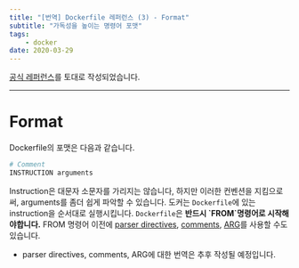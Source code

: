 ```yaml
---
title: "[번역] Dockerfile 레퍼런스 (3) - Format"
subtitle: "가독성을 높이는 명령어 포맷"
tags:
    - docker
date: 2020-03-29
---
```


[공식 레퍼런스](https://docs.docker.com/engine/reference/builder/)를 토대로 작성되었습니다.

---

# Format
Dockerfile의 포맷은 다음과 같습니다.
```bash
# Comment
INSTRUCTION arguments
```
Instruction은 대문자 소문자를 가리지는 않습니다, 하지만 이러한 컨벤션을 지킴으로써, arguments를 좀더 쉽게 파악할 수 있습니다.
도커는 `Dockerfile`에 있는 instruction을 순서대로 실행시킵니다. `Dockerfile`은 **반드시 \`FROM\`명령어로 시작해야합니다.**
FROM 명령어 이전에 [parser directives](#parser-directives), [comments](#format), [ARG](#arg)를 사용할 수도 있습니다.

* parser directives, comments, ARG에 대한 번역은 추후 작성될 예정입니다.
